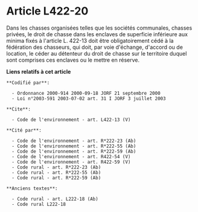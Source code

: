# Article L422-20

Dans les chasses organisées telles que les sociétés communales, chasses privées, le droit de chasse dans les enclaves de
superficie inférieure aux minima fixés à l'article L. 422-13 doit être obligatoirement cédé à la fédération des chasseurs,
qui doit, par voie d'échange, d'accord ou de location, le céder au détenteur du droit de chasse sur le territoire duquel sont
comprises ces enclaves ou le mettre en réserve.

**Liens relatifs à cet article**

	**Codifié par**:

	  - Ordonnance 2000-914 2000-09-18 JORF 21 septembre 2000
	  - Loi n°2003-591 2003-07-02 art. 31 I JORF 3 juillet 2003

	**Cite**:

	  - Code de l'environnement - art. L422-13 (V)

	**Cité par**:

	  - Code de l'environnement - art. R*222-23 (Ab)
	  - Code de l'environnement - art. R*222-55 (Ab)
	  - Code de l'environnement - art. R*222-59 (Ab)
	  - Code de l'environnement - art. R422-54 (V)
	  - Code de l'environnement - art. R422-59 (V)
	  - Code rural - art. R*222-23 (Ab)
	  - Code rural - art. R*222-55 (Ab)
	  - Code rural - art. R*222-59 (Ab)

	**Anciens textes**:

	  - Code rural - art. L222-18 (Ab)
	  - Code rural L222-18
